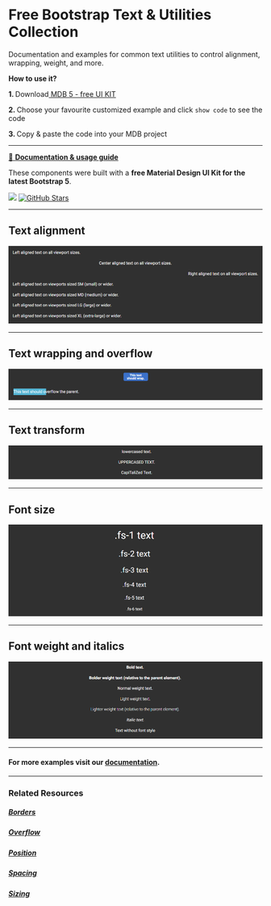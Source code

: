 # Free Bootstrap Text & Utilities Collection

Documentation and examples for common text utilities to control alignment, wrapping, weight, and more.

<p><strong>How to use it?</strong></p>
<p class="mb-2">
<strong>1. </strong>Download<a target="_blank" href="https://mdbootstrap.com/docs/standard/"> MDB 5 - free UI KIT</a></p>
<p class="mb-2"><strong>2. </strong>Choose your favourite customized example and click <code>show code</code> to see the code</p>
<p class="mb-3"><strong>3. </strong>Copy & paste the code into your MDB project</p>

--------------------

[📄 **Documentation & usage guide**](https://mdbootstrap.com/docs/standard/utilities/text/)

These components were built with a **free Material Design UI Kit for the latest Bootstrap 5**.

<img height="25" src="https://mdbootstrap.com/img/Marketing/general/logo/medium/mdb-r.png">  [![GitHub Stars](https://img.shields.io/github/stars/mdbootstrap/mdb-ui-kit?label=Star%20now&style=social)](https://github.com/mdbootstrap/mdb-ui-kit/)

---------------------

 <h2 class="mb-4">Text alignment</h2> 

 [![Bootstrap 5 Text](/assets/text-alignment.png)](https://mdbootstrap.com/docs/standard/utilities/text/#section-text-alignment)

 
 <hr class="my-5">

 <h2 class="mb-4">Text wrapping and overflow</h2> 

 [![Bootstrap 5 Text](/assets/text-wrapping-and-overflow.png)](https://mdbootstrap.com/docs/standard/utilities/text/#section-text-wrapping-and-overflow)

 
 <hr class="my-5">

 <h2 class="mb-4">Text transform</h2> 

 [![Bootstrap 5 Text](/assets/text-transform.png)](https://mdbootstrap.com/docs/standard/utilities/text/#section-text-transform)

 
 <hr class="my-5">

 <h2 class="mb-4">Font size</h2> 

 [![Bootstrap 5 Text](/assets/font-size.png)](https://mdbootstrap.com/docs/standard/utilities/text/#section-font-size)

 
 <hr class="my-5">

 <h2 class="mb-4">Font weight and italics</h2> 

 [![Bootstrap 5 Text](/assets/font-weight-and-italics.png)](https://mdbootstrap.com/docs/standard/utilities/text/#section-font-weight-and-italics)


 
 <hr class="my-5">

<h4>For more examples visit our <a target="_blank" href="https://mdbootstrap.com/docs/standard/utilities/text/">documentation</a>.</h4>

 <hr class="my-5">

<h3>Related Resources</h3>

<h5><a target="_blank" href="https://mdbootstrap.com/docs/standard/utilities/borders/">Borders</a></h5>

<h5><a target="_blank" href="https://mdbootstrap.com/docs/standard/utilities/overflow/">Overflow</a></h5>

<h5><a target="_blank" href="https://mdbootstrap.com/docs/standard/utilities/position/">Position</a></h5>

<h5><a target="_blank" href="https://mdbootstrap.com/docs/standard/utilities/spacing/">Spacing</a></h5>

<h5><a target="_blank" href="https://mdbootstrap.com/docs/standard/utilities/sizing/">Sizing</a></h5>



